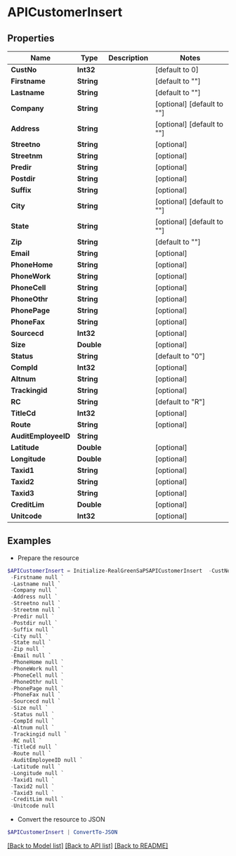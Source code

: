 # APICustomerInsert
## Properties

Name | Type | Description | Notes
------------ | ------------- | ------------- | -------------
**CustNo** | **Int32** |  | [default to 0]
**Firstname** | **String** |  | [default to ""]
**Lastname** | **String** |  | [default to ""]
**Company** | **String** |  | [optional] [default to ""]
**Address** | **String** |  | [optional] [default to ""]
**Streetno** | **String** |  | [optional] 
**Streetnm** | **String** |  | [optional] 
**Predir** | **String** |  | [optional] 
**Postdir** | **String** |  | [optional] 
**Suffix** | **String** |  | [optional] 
**City** | **String** |  | [optional] [default to ""]
**State** | **String** |  | [optional] [default to ""]
**Zip** | **String** |  | [default to ""]
**Email** | **String** |  | [optional] 
**PhoneHome** | **String** |  | [optional] 
**PhoneWork** | **String** |  | [optional] 
**PhoneCell** | **String** |  | [optional] 
**PhoneOthr** | **String** |  | [optional] 
**PhonePage** | **String** |  | [optional] 
**PhoneFax** | **String** |  | [optional] 
**Sourcecd** | **Int32** |  | [optional] 
**Size** | **Double** |  | [optional] 
**Status** | **String** |  | [default to "0"]
**CompId** | **Int32** |  | [optional] 
**Altnum** | **String** |  | [optional] 
**Trackingid** | **String** |  | [optional] 
**RC** | **String** |  | [default to "R"]
**TitleCd** | **Int32** |  | [optional] 
**Route** | **String** |  | [optional] 
**AuditEmployeeID** | **String** |  | 
**Latitude** | **Double** |  | [optional] 
**Longitude** | **Double** |  | [optional] 
**Taxid1** | **String** |  | [optional] 
**Taxid2** | **String** |  | [optional] 
**Taxid3** | **String** |  | [optional] 
**CreditLim** | **Double** |  | [optional] 
**Unitcode** | **Int32** |  | [optional] 

## Examples

- Prepare the resource
```powershell
$APICustomerInsert = Initialize-RealGreenSaPSAPICustomerInsert  -CustNo null `
 -Firstname null `
 -Lastname null `
 -Company null `
 -Address null `
 -Streetno null `
 -Streetnm null `
 -Predir null `
 -Postdir null `
 -Suffix null `
 -City null `
 -State null `
 -Zip null `
 -Email null `
 -PhoneHome null `
 -PhoneWork null `
 -PhoneCell null `
 -PhoneOthr null `
 -PhonePage null `
 -PhoneFax null `
 -Sourcecd null `
 -Size null `
 -Status null `
 -CompId null `
 -Altnum null `
 -Trackingid null `
 -RC null `
 -TitleCd null `
 -Route null `
 -AuditEmployeeID null `
 -Latitude null `
 -Longitude null `
 -Taxid1 null `
 -Taxid2 null `
 -Taxid3 null `
 -CreditLim null `
 -Unitcode null
```

- Convert the resource to JSON
```powershell
$APICustomerInsert | ConvertTo-JSON
```

[[Back to Model list]](../README.md#documentation-for-models) [[Back to API list]](../README.md#documentation-for-api-endpoints) [[Back to README]](../README.md)

